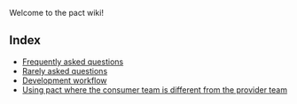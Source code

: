 Welcome to the pact wiki!

## Index

* [Frequently asked questions](FAQ)
* [Rarely asked questions](RAQ)
* [Development workflow](Development-workflow)
* [Using pact where the consumer team is different from the provider team](Using-pact-where-the-consumer-team-is-different-from-the-provider-team)